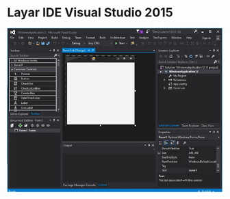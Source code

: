 # Layar IDE Visual Studio 2015

![First Screen](https://github.com/freddywicaksono/pbo_pengenalan_vbnet/blob/main/images/2.JPG)
